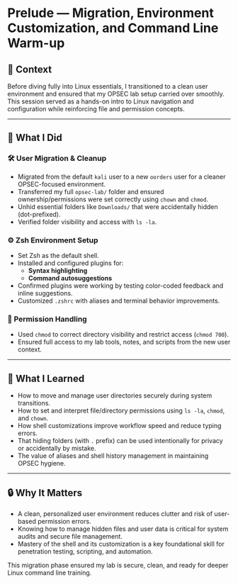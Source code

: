 # Prelude — Migration, Environment Customization, and Command Line Warm-up

## 🧩 Context  
Before diving fully into Linux essentials, I transitioned to a clean user environment and ensured that my OPSEC lab setup carried over smoothly. This session served as a hands-on intro to Linux navigation and configuration while reinforcing file and permission concepts.

---

## 🔧 What I Did
### 🛠️ User Migration & Cleanup
- Migrated from the default `kali` user to a new `oorders` user for a cleaner OPSEC-focused environment.
- Transferred my full `opsec-lab/` folder and ensured ownership/permissions were set correctly using `chown` and `chmod`.
- Unhid essential folders like `Downloads/` that were accidentally hidden (dot-prefixed).
- Verified folder visibility and access with `ls -la`.

### ⚙️ Zsh Environment Setup
- Set Zsh as the default shell.
- Installed and configured plugins for:
  - **Syntax highlighting**
  - **Command autosuggestions**
- Confirmed plugins were working by testing color-coded feedback and inline suggestions.
- Customized `.zshrc` with aliases and terminal behavior improvements.

### 🔐 Permission Handling
- Used `chmod` to correct directory visibility and restrict access (`chmod 700`).
- Ensured full access to my lab tools, notes, and scripts from the new user context.

---

## 🧠 What I Learned

- How to move and manage user directories securely during system transitions.
- How to set and interpret file/directory permissions using `ls -la`, `chmod`, and `chown`.
- How shell customizations improve workflow speed and reduce typing errors.
- That hiding folders (with `.` prefix) can be used intentionally for privacy or accidentally by mistake.
- The value of aliases and shell history management in maintaining OPSEC hygiene.

---

## 🔒 Why It Matters

- A clean, personalized user environment reduces clutter and risk of user-based permission errors.
- Knowing how to manage hidden files and user data is critical for system audits and secure file management.
- Mastery of the shell and its customization is a key foundational skill for penetration testing, scripting, and automation.

This migration phase ensured my lab is secure, clean, and ready for deeper Linux command line training.
